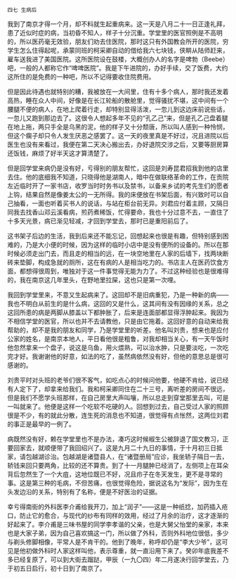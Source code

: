     四七 生病后 

   我到了南京才得一个月，却不料就生起重病来。这一天是八月二十一日正逢礼拜，患了近似时症的病，当初昏不知人，样子十分沉重。学堂里的医官照例是不高明的，所以医药毫无效验，朋友们劝去住医院，那时这只有外国教会所开的医院，穷学生怎么住得起呢，承蒙同班的柯采卿自动的借给我六七块钱，侠畊从陆师赶来，雇车送我进了美国医院。这所医院设在鼓楼，大概创办人的名字是啤勃（Beebe）吧，一般的人都称它作“啤啤医院”。我是下午进院的，办好手续，交了饭费，大约这所住的是免费的一种吧，所以不记得要收住院费用。

   但是因此待遇也就特别的糟，我被放在一大间里，住有十多个病人，那时我还发着高热，睡在众人中间，好像是在长江轮船的散舱里，觉得骚扰不堪，这中间有一个腰腿不便的病人，在地上爬着行走，却特别显得活泼，一忽儿到这边床前说些话，一忽儿又跑到那边去了。这很令人想起多年不见的“孔乙己”来，但是孔乙己盘着腿在地上拖，两只手全是乌黑的泥，他的样子又十分颓唐，所以叫人感到一种怜悯，但这个瘸子却只令人发生厌恶之感罢了。这一天的夜里真是不好过，况且进院以后医生也没有来看过，我便在第二天决心搬出去，办好退院交涉之后，又要等厨房算还饭钱，麻烦了好半天这才算清楚了。

   但是回学堂来病仍是没有好，亏得别的朋友帮忙，这回是刘寿昆君招我到他的店里去住。他的底细我不知道，只晓得他是湖南人，暗中在做联络革命的工作，在贡院左近临时开了一家书店，收罗当时时务书以及禁书，以备来乡试的考先生们的愿者上钩，结果自然是像姜太公的一无所得。我的床便放在书架后面，有兴致时可以自己抽看，一面也听着买书人的说话，与站在柜台前无异。刘君应付着主顾，又隔日同我去找香山邓云溪看病，煎药煮稀饭，忙得要命，我也十分过意不去，一直住了十多天光景，病已渐见轻减，才回到学堂去，那时已是重阳前后了。

   这书架子后边的生活，我到后来还不能忘记，回想起来也很是有趣，但特别感到困难的，乃是大小便的时候，因为这样的临时小店中是没有便所的设备的。所以在那时候必须走出门去，而且走的相当的远，在一块空地里在人家的后墙下，找两块断砖来垫脚，构成急就的厕所，这在有病的人是相当吃力的。书店主人在医药饮食方面，都想得很周到，唯独对于这一件事觉得无能为力了。不过这种经验也是很难得的，我在南京这几年里头，在野地里拉屎，这也只是第一次哩。

   我回到学堂里来，不意又生起病来了。这回却不是旧病重犯，乃是一种新的病——我也不明白从前生的是什么病，这回的又是什么，这其间有没有因缘的关系，总之这回所患的病是两脚从膝盖以下都肿胀了，后来是连面部都显得浮肿起来。我因为不相信学堂的医官，所以也并不去请教他，只是由它拖着。这回好意的自动来给我帮助的，却不是我的朋友和同学，乃是学堂里的听差。他名叫刘贵，想来也是应付公家的姓名，是南京本地人，平日看他很是粗鲁，对我却相当关心，有一天午饭时他忽然拿来一个盘子，说这是乌鱼，用火煨熟，可以治水肿，只是要淡吃，一次吃完才好。我谢谢他的好意，如法的吃了，虽然病依然没有好，但他的意思总是很可感谢的。

   刘贵平时对头班的老爷们很不客气，如吃点心的时候问他要，他硬不肯给，说已经有人定下了，却拿来给我们。我和柯采卿同住在二十三号，离听差的房间不很远，但是我们不愿学头班那样，在自己房里大声叫嚷，所以总走到穿堂那里去叫，可是一叫就来了。他便是这样一个吃软不吃硬的人。回想到过去，自己受过人家的照顾很是不少，有的就此分散，连生死的消息也不知道，很觉得有点怅然，这两位刘君的事正是最早的一例了。

   病既然没有好，赖在学堂里也不是办法，凑巧这时候椒生公被辞退了国文教习，正要回家去，就顺便带了我回绍兴了。这是九月二十九日的事情，于十月初三日抵家，请包越湖诊治。包越湖是诸暨县人，在“诸暨册局”应诊，我坐轿子隔日一去，轿钱来回只要两角，比较的还不算贵。到了十一月腿肿已经消了，左侧项上在耳朵背后忽然生了一个大疽，这地位既已不好，况且疖子在冬天发生，更不是寻常的事。这是第三种的毛病，不但苦痛，也很觉得危险，据说这名为“发际”，因为生在头发边沿的关系，特别有了名称，便是不好医治的证据。

   幸亏得南街的外科医李介甫给我开刀，加上“润子”——这是一种纸捻，加药插入疮口，防止它的愈合，与现代的纱布有同样的效用，经过了月余的治疗，这才逐渐的好起来了。李介甫是三味书屋的同学李孝谐的父亲，也是大舅父怡堂的亲家，本来也是大家子弟，因为自己喜欢搞这一门，所以做了外科，否则外科地位很低，多少与剃头修脚相像，平常人是不肯干的。他到了晚年，称呼却仍是“李大少爷”，这可见是他初做外科时人家这样叫他，表示尊重，就一直沿用下来了。癸卯年底我差不多已经复原了，可以到大街去蹓跶，甲辰（一九〇四）年二月遂决行回学堂去，乃于初五日启行，初十日到了南京了。

